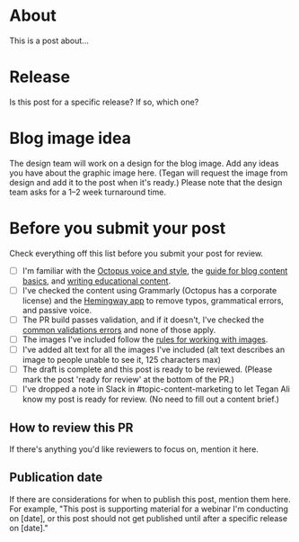 # About

This is a post about...

# Release

Is this post for a specific release? If so, which one?

# Blog image idea

The design team will work on a design for the blog image. Add any ideas you have about the graphic image here. (Tegan will request the image from design and add it to the post when it's ready.)
Please note that the design team asks for a 1–2 week turnaround time.

# Before you submit your post

Check everything off this list before you submit your post for review. 

- [ ] I'm familiar with the [Octopus voice and style](https://www.octopus.design/latest/brand/writing/voice-and-style-fUurR0ng), the [guide for blog content basics](https://www.octopus.design/latest/brand/writing/blog-content-basics-WtUy91nY-WtUy91nY), and [writing educational content](https://www.octopus.design/latest/brand/writing/educational-content-how-we-write-about-what-we-do-PP3ny9gk-PP3ny9gk).
- [ ] I've checked the content using Grammarly (Octopus has a corporate license) and the [Hemingway app](https://hemingwayapp.com/) to remove typos, grammatical errors, and passive voice. 
- [ ] The PR build passes validation, and if it doesn't, I've checked the [common validations errors](https://www.octopus.design/latest/brand/writing/blog-content-basics-WtUy91nY-WtUy91nY#section-common-validation-errors-4d) and none of those apply.
- [ ] The images I've included follow the [rules for working with images](https://www.octopus.design/latest/brand/writing/working-with-images-SGltcd4n-SGltcd4n).
- [ ] I've added alt text for all the images I've included (alt text describes an image to people unable to see it, 125 characters max)
- [ ] The draft is complete and this post is ready to be reviewed. (Please mark the post 'ready for review' at the bottom of the PR.)
- [ ] I've dropped a note in Slack in #topic-content-marketing to let Tegan Ali know my post is ready for review. (No need to fill out a content brief.)

## How to review this PR

If there's anything you'd like reviewers to focus on, mention it here.


## Publication date

If there are considerations for when to publish this post, mention them here. For example, "This post is supporting material for a webinar I'm conducting on [date], or this post should not get published until after a specific release on [date]."
